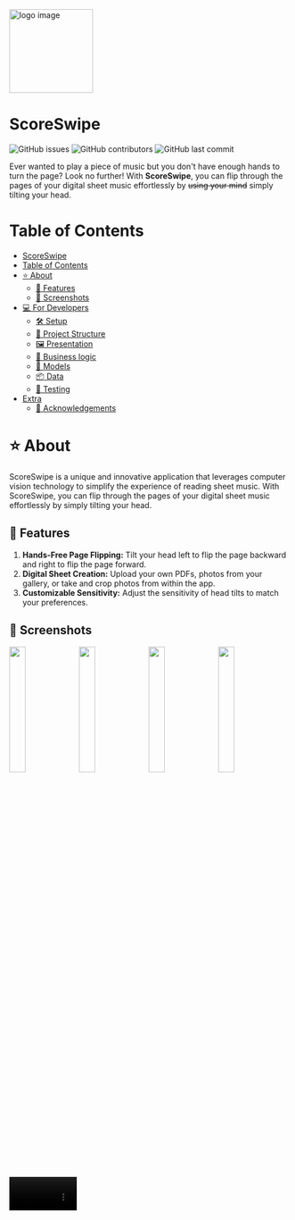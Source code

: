 <img src="https://github.com/16BitNarwhal/ScoreSwipe/assets/132689272/2a77e24d-60dd-486b-aec9-4265365497b5" alt="logo image" width="150" height="150">

# ScoreSwipe

<!-- ![GitHub](https://img.shields.io/github/license/16bitnarwhal/scoreswipe) -->

![GitHub issues](https://img.shields.io/github/issues/16bitnarwhal/scoreswipe)
![GitHub contributors](https://img.shields.io/github/contributors/16bitnarwhal/scoreswipe)
![GitHub last commit](https://img.shields.io/github/last-commit/16bitnarwhal/scoreswipe)

Ever wanted to play a piece of music but you don't have enough hands to turn the page? Look no further! With **ScoreSwipe**, you can flip through the pages of your digital sheet music effortlessly by ~~using your mind~~ simply tilting your head.

# Table of Contents

- [ScoreSwipe](#scoreswipe)
- [Table of Contents](#table-of-contents)
- [⭐ About](#-about)
  - [🌱 Features](#-features)
  - [📱 Screenshots](#-screenshots)
- [💻 For Developers](#-for-developers)
  - [🛠️ Setup](#️-setup)
  - [📐 Project Structure](#-project-structure)
  - [🖼️ Presentation](#️-presentation)
  - [📱 Business logic](#-business-logic)
  - [📝 Models](#-models)
  - [📦 Data](#-data)
  - [🧪 Testing](#-testing)
- [Extra](#extra)
  - [🙏 Acknowledgements](#-acknowledgements)

# ⭐ About

ScoreSwipe is a unique and innovative application that leverages computer vision technology to simplify the experience of reading sheet music. With ScoreSwipe, you can flip through the pages of your digital sheet music effortlessly by simply tilting your head.

## 🌱 Features

1. **Hands-Free Page Flipping:** Tilt your head left to flip the page backward and right to flip the page forward.
2. **Digital Sheet Creation:** Upload your own PDFs, photos from your gallery, or take and crop photos from within the app.
3. **Customizable Sensitivity:** Adjust the sensitivity of head tilts to match your preferences.

## 📱 Screenshots

<p float="left">
  <img src="https://github.com/16BitNarwhal/ScoreSwipe/assets/31218485/5525b36a-200b-4a1e-96fb-092c7f267618" width="24%">
  <img src="https://github.com/16BitNarwhal/ScoreSwipe/assets/31218485/f574ab3c-0da4-4736-8bf0-faeefb8ab367" width="24%">
  <img src="https://github.com/16BitNarwhal/ScoreSwipe/assets/31218485/c3fc7759-1b5c-4b7b-ab65-22acce423676" width="24%">
  <img src="https://github.com/16BitNarwhal/ScoreSwipe/assets/31218485/a44cc3fa-d90b-4f7d-a628-d58d414242ff" width="24%">
</p>

<video src="https://github.com/16BitNarwhal/ScoreSwipe/assets/31218485/33e26ffc-5fcd-46d9-9042-b742e4df46cc" width="24%"/>
<video src="https://github.com/16BitNarwhal/ScoreSwipe/assets/31218485/cf3e4fee-d5c2-48d2-bac4-7bb78f6aecd0" width="24%"/>


# 💻 For Developers

The application is entirely built using [Flutter](https://flutter.dev/), a cross-platform UI toolkit for building applications for mobile, web, and desktop from a single codebase. Flutter uses the [Dart](https://dart.dev/) programming language.

## 🛠️ Setup

1. Install [Flutter](https://flutter.dev/docs/get-started/install)
2. Clone the repository
3. Run `flutter pub get` to install dependencies
4. Run `flutter run` to run the app
5. Run `flutter test` to run the tests
6. Run `flutter build apk` to build the apk

## 📐 Project Structure

Important files and directories:

```bash
.
├── assets # Static assets (eg. logo)
├── fonts # Custom fonts
├── lib # Source files. Contains all the logic for the app.
│   ├── main.dart # Entry point for the app
│   ├── common # Common files used throughout the app
│   │  ├── data # Deals with fetching and storing data
│   │  └── models # Data models
│   ├── features # Contains the separate features of the app (UI and logic)
│   │  ├── score_browser # Browser for viewing and selecting scores
│   │  ├── score_creator # Editor for creating new scores
│   │  └── score_viewer # Displays score and handles page flipping
├── test # Automated tests. Consists of unit tests
├── pubspec.yaml # Contains all the dependencies for the app
└── README.md # This file

```

## 🖼️ Presentation

The **user interface** is in `lib/features`. Each feature is contained in its own directory and consists of screen(s) and/or widgets. The UI layer is responsible for communicating with the business logic layer.

_note: not all the logic and UI is completely separated_

## 📱 Business logic

The **business logic** is also contained in `lib/features`. When state management becomes complex, we switch to blocs (using the [Business Logic Component pattern](https://bloclibrary.dev/)). Complex features consist of a `bloc` and `event` and `state` classes. The `bloc` class contains the business logic and the `event` and `state` classes are used to communicate with the `bloc`. The `bloc` class is also responsible for communicating with the data layer through the repositories.

## 📝 Models

**Models** are in `lib/common/models`. This folder contains the data models used throughout the app. Currently there is only one model, `Score`, which represents a score.

## 📦 Data

**Data** is handled in `lib/common/data`. This folder contains the logic for fetching and storing data. The repositories are responsible for communicating with the data sources. The data sources are responsible for fetching and storing data from the respective sources: local database with the Flutter SQLite plugin [sqflite](https://pub.dev/packages/sqflite) and local filestorage with `dart:io` and [path_provider](https://pub.dev/packages/path_provider).

## 🧪 Testing

**Tests** are in `test`. Currently, there are only unit tests that test the models and datasources. The tests are run using the [Flutter test](https://flutter.dev/docs/testing) framework.

## 🙂 Facial Gesture Tracking
The gesture tracking leverages ML Kit's face detection API for precise landmarking and rotational information. When the user's head rotation surpasses a predefined threshold, the app flips to the next page. The app waits for the user's head to return below the threshold to reset the process.

# Extra

## 🙏 Acknowledgements

[@floofysaur](https://www.github.com/floofysaur) - User Interface and Logo Design
